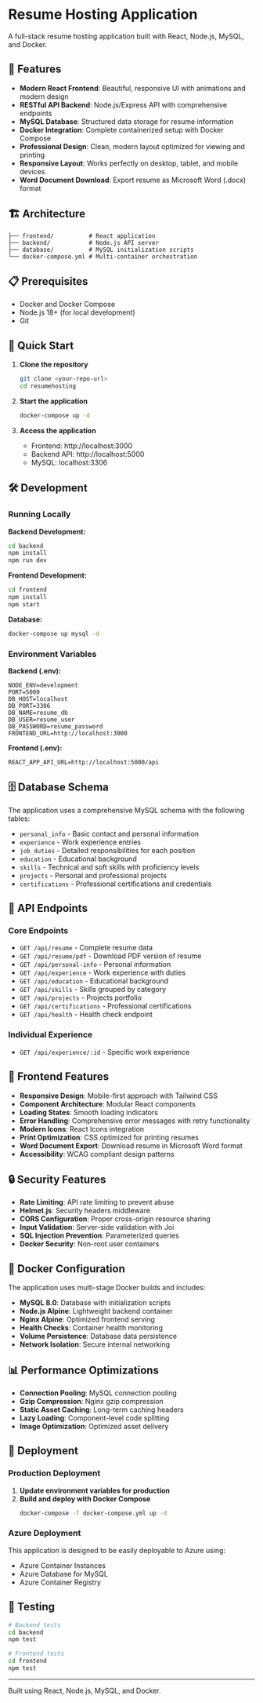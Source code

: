 # Resume Hosting Application

A full-stack resume hosting application built with React, Node.js, MySQL, and Docker.

## 🚀 Features

- **Modern React Frontend**: Beautiful, responsive UI with animations and modern design
- **RESTful API Backend**: Node.js/Express API with comprehensive endpoints
- **MySQL Database**: Structured data storage for resume information
- **Docker Integration**: Complete containerized setup with Docker Compose
- **Professional Design**: Clean, modern layout optimized for viewing and printing
- **Responsive Layout**: Works perfectly on desktop, tablet, and mobile devices
- **Word Document Download**: Export resume as Microsoft Word (.docx) format

## 🏗️ Architecture

```
├── frontend/          # React application
├── backend/           # Node.js API server
├── database/          # MySQL initialization scripts
└── docker-compose.yml # Multi-container orchestration
```

## 📋 Prerequisites

- Docker and Docker Compose
- Node.js 18+ (for local development)
- Git

## 🚀 Quick Start

1. **Clone the repository**
   ```bash
   git clone <your-repo-url>
   cd resumehosting
   ```

2. **Start the application**
   ```bash
   docker-compose up -d
   ```

3. **Access the application**
   - Frontend: http://localhost:3000
   - Backend API: http://localhost:5000
   - MySQL: localhost:3306

## 🛠️ Development

### Running Locally

**Backend Development:**
```bash
cd backend
npm install
npm run dev
```

**Frontend Development:**
```bash
cd frontend
npm install
npm start
```

**Database:**
```bash
docker-compose up mysql -d
```

### Environment Variables

**Backend (.env):**
```
NODE_ENV=development
PORT=5000
DB_HOST=localhost
DB_PORT=3306
DB_NAME=resume_db
DB_USER=resume_user
DB_PASSWORD=resume_password
FRONTEND_URL=http://localhost:3000
```

**Frontend (.env):**
```
REACT_APP_API_URL=http://localhost:5000/api
```

## 🗄️ Database Schema

The application uses a comprehensive MySQL schema with the following tables:

- `personal_info` - Basic contact and personal information
- `experience` - Work experience entries
- `job_duties` - Detailed responsibilities for each position
- `education` - Educational background
- `skills` - Technical and soft skills with proficiency levels
- `projects` - Personal and professional projects
- `certifications` - Professional certifications and credentials

## 🔗 API Endpoints

### Core Endpoints
- `GET /api/resume` - Complete resume data
- `GET /api/resume/pdf` - Download PDF version of resume
- `GET /api/personal-info` - Personal information
- `GET /api/experience` - Work experience with duties
- `GET /api/education` - Educational background
- `GET /api/skills` - Skills grouped by category
- `GET /api/projects` - Projects portfolio
- `GET /api/certifications` - Professional certifications
- `GET /api/health` - Health check endpoint

### Individual Experience
- `GET /api/experience/:id` - Specific work experience

## 🎨 Frontend Features

- **Responsive Design**: Mobile-first approach with Tailwind CSS
- **Component Architecture**: Modular React components
- **Loading States**: Smooth loading indicators
- **Error Handling**: Comprehensive error messages with retry functionality
- **Modern Icons**: React Icons integration
- **Print Optimization**: CSS optimized for printing resumes
- **Word Document Export**: Download resume in Microsoft Word format
- **Accessibility**: WCAG compliant design patterns

## 🔒 Security Features

- **Rate Limiting**: API rate limiting to prevent abuse
- **Helmet.js**: Security headers middleware
- **CORS Configuration**: Proper cross-origin resource sharing
- **Input Validation**: Server-side validation with Joi
- **SQL Injection Prevention**: Parameterized queries
- **Docker Security**: Non-root user containers

## 🐳 Docker Configuration

The application uses multi-stage Docker builds and includes:

- **MySQL 8.0**: Database with initialization scripts
- **Node.js Alpine**: Lightweight backend container
- **Nginx Alpine**: Optimized frontend serving
- **Health Checks**: Container health monitoring
- **Volume Persistence**: Database data persistence
- **Network Isolation**: Secure internal networking

## 📊 Performance Optimizations

- **Connection Pooling**: MySQL connection pooling
- **Gzip Compression**: Nginx gzip compression
- **Static Asset Caching**: Long-term caching headers
- **Lazy Loading**: Component-level code splitting
- **Image Optimization**: Optimized asset delivery

## 🚀 Deployment

### Production Deployment

1. **Update environment variables for production**
2. **Build and deploy with Docker Compose**
   ```bash
   docker-compose -f docker-compose.yml up -d
   ```

### Azure Deployment

This application is designed to be easily deployable to Azure using:
- Azure Container Instances
- Azure Database for MySQL
- Azure Container Registry

## 🧪 Testing

```bash
# Backend tests
cd backend
npm test

# Frontend tests
cd frontend
npm test
```
---

Built using React, Node.js, MySQL, and Docker.
